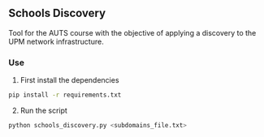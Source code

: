 ## Schools Discovery

Tool for the AUTS course with the objective of applying a discovery to the UPM network infrastructure.

### Use

1. First install the dependencies

```sh
pip install -r requirements.txt
```

2. Run the script

```sh
python schools_discovery.py <subdomains_file.txt>
```
